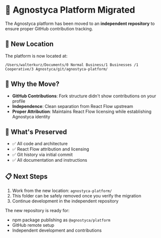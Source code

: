 # 🚚 Agnostyca Platform Migrated

The Agnostyca platform has been moved to an **independent repository** to ensure proper GitHub contribution tracking.

## 📍 New Location

The platform is now located at:
```
/Users/walterkurz/Documents/0 Normal Business/1 Businesses /1 Cooperative/3 Agnostyca/git/agnostyca-platform/
```

## 🎯 Why the Move?

- **GitHub Contributions**: Fork structure didn't show contributions on your profile
- **Independence**: Clean separation from React Flow upstream
- **Proper Attribution**: Maintains React Flow licensing while establishing Agnostyca identity

## 🔗 What's Preserved

- ✅ All code and architecture
- ✅ React Flow attribution and licensing
- ✅ Git history via initial commit
- ✅ All documentation and instructions

## 📋 Next Steps

1. Work from the new location: `agnostyca-platform/`
2. This folder can be safely removed once you verify the migration
3. Continue development in the independent repository

The new repository is ready for:
- npm package publishing as `@agnostyca/platform`
- GitHub remote setup
- Independent development and contributions